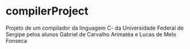 compilerProject
===============

Projeto de um compilador da linguagem C- da Universidade Federal de Sergipe pelos alunos Gabriel de Carvalho Arimatéa e Lucas de Melo Fonseca
